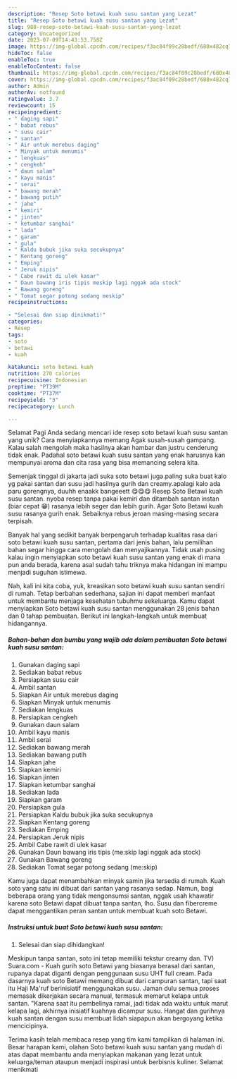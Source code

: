 ```yaml
---
description: "Resep Soto betawi kuah susu santan yang Lezat"
title: "Resep Soto betawi kuah susu santan yang Lezat"
slug: 988-resep-soto-betawi-kuah-susu-santan-yang-lezat
category: Uncategorized
date: 2023-07-09T14:43:53.758Z
image: https://img-global.cpcdn.com/recipes/f3ac84f09c28bedf/680x482cq70/soto-betawi-kuah-susu-santan-foto-resep-utama.jpg
hideToc: false
enableToc: true
enableTocContent: false
thumbnail: https://img-global.cpcdn.com/recipes/f3ac84f09c28bedf/680x482cq70/soto-betawi-kuah-susu-santan-foto-resep-utama.jpg
cover: https://img-global.cpcdn.com/recipes/f3ac84f09c28bedf/680x482cq70/soto-betawi-kuah-susu-santan-foto-resep-utama.jpg
author: Admin
authorAv: notfound
ratingvalue: 3.7
reviewcount: 15
recipeingredient:
- " daging sapi"
- " babat rebus"
- " susu cair"
- " santan"
- " Air untuk merebus daging"
- " Minyak untuk menumis"
- " lengkuas"
- " cengkeh"
- " daun salam"
- " kayu manis"
- " serai"
- " bawang merah"
- " bawang putih"
- " jahe"
- " kemiri"
- " jinten"
- " ketumbar sanghai"
- " lada"
- " garam"
- " gula"
- " Kaldu bubuk jika suka secukupnya"
- " Kentang goreng"
- " Emping"
- " Jeruk nipis"
- " Cabe rawit di ulek kasar"
- " Daun bawang iris tipis meskip lagi nggak ada stock"
- " Bawang goreng"
- " Tomat segar potong sedang meskip"
recipeinstructions:

- "Selesai dan siap dinikmati!"
categories:
- Resep
tags:
- soto
- betawi
- kuah

katakunci: soto betawi kuah 
nutrition: 270 calories
recipecuisine: Indonesian
preptime: "PT39M"
cooktime: "PT37M"
recipeyield: "3"
recipecategory: Lunch

---
```



Selamat Pagi Anda sedang mencari ide resep soto betawi kuah susu santan yang unik? Cara menyiapkannya memang Agak susah-susah gampang. Kalau salah mengolah maka hasilnya akan hambar dan justru cenderung tidak enak. Padahal soto betawi kuah susu santan yang enak harusnya kan mempunyai aroma dan cita rasa yang bisa memancing selera kita.


Semenjak tinggal di jakarta jadi suka soto betawi juga.paling suka buat kalo yg pakai santan dan susu jadi hasilnya gurih dan creamy.apalagi kalo ada paru gorengnya, duuhh enaakk bangeeett 😋😋😋 Resep Soto Betawi kuah susu santan. nyoba resep tanpa pakai kemiri dan ditambah santan instan (biar cepat 😁) rasanya lebih seger dan lebih gurih. Agar Soto Betawi kuah susu rasanya gurih enak. Sebaiknya rebus jeroan masing-masing secara terpisah.

Banyak hal yang sedikit banyak berpengaruh terhadap kualitas rasa dari soto betawi kuah susu santan, pertama dari jenis bahan, lalu pemilihan bahan segar hingga cara mengolah dan menyajikannya. Tidak usah pusing kalau ingin menyiapkan soto betawi kuah susu santan yang enak di mana pun anda berada, karena asal sudah tahu triknya maka hidangan ini mampu menjadi suguhan istimewa.


Nah, kali ini kita coba, yuk, kreasikan soto betawi kuah susu santan sendiri di rumah. Tetap berbahan sederhana, sajian ini dapat memberi manfaat untuk membantu menjaga kesehatan tubuhmu sekeluarga. Kamu dapat menyiapkan Soto betawi kuah susu santan menggunakan 28 jenis bahan dan 0 tahap pembuatan. Berikut ini langkah-langkah untuk membuat hidangannya.

<!--inarticleads1-->

##### Bahan-bahan dan bumbu yang wajib ada dalam pembuatan Soto betawi kuah susu santan:

1. Gunakan  daging sapi
1. Sediakan  babat rebus
1. Persiapkan  susu cair
1. Ambil  santan
1. Siapkan  Air untuk merebus daging
1. Siapkan  Minyak untuk menumis
1. Sediakan  lengkuas
1. Persiapkan  cengkeh
1. Gunakan  daun salam
1. Ambil  kayu manis
1. Ambil  serai
1. Sediakan  bawang merah
1. Sediakan  bawang putih
1. Siapkan  jahe
1. Siapkan  kemiri
1. Siapkan  jinten
1. Siapkan  ketumbar sanghai
1. Sediakan  lada
1. Siapkan  garam
1. Persiapkan  gula
1. Persiapkan  Kaldu bubuk jika suka secukupnya
1. Siapkan  Kentang goreng
1. Sediakan  Emping
1. Persiapkan  Jeruk nipis
1. Ambil  Cabe rawit di ulek kasar
1. Gunakan  Daun bawang iris tipis (me:skip lagi nggak ada stock)
1. Gunakan  Bawang goreng
1. Sediakan  Tomat segar potong sedang (me:skip)


Kamu juga dapat menambahkan minyak samin jika tersedia di rumah. Kuah soto yang satu ini dibuat dari santan yang rasanya sedap. Namun, bagi beberapa orang yang tidak mengonsumsi santan, nggak usah khawatir karena soto Betawi dapat dibuat tanpa santan, lho. Susu dan fibercreme dapat menggantikan peran santan untuk membuat kuah soto Betawi. 

<!--inarticleads2-->

##### Instruksi untuk buat Soto betawi kuah susu santan:


1. Selesai dan siap dihidangkan!

Meskipun tanpa santan, soto ini tetap memiliki tekstur creamy dan. TV) Suara.com - Kuah gurih soto Betawi yang biasanya berasal dari santan, rupanya dapat diganti dengan penggunaan susu UHT full cream. Pada dasarnya kuah soto Betawi memang dibuat dari campuran santan, tapi saat itu Haji Ma&#39;ruf berinisiatif menggunakan susu. Jaman dulu semua proses memasak dikerjakan secara manual, termasuk memarut kelapa untuk santan. &#34;Karena saat itu pembelinya ramai, jadi tidak ada waktu untuk marut kelapa lagi, akhirnya inisiatif kuahnya dicampur susu. Hangat dan gurihnya kuah santan dengan susu membuat lidah siapapun akan bergoyang ketika mencicipinya. 

Terima kasih telah membaca resep yang tim kami tampilkan di halaman ini. Besar harapan kami, olahan Soto betawi kuah susu santan yang mudah di atas dapat membantu anda menyiapkan makanan yang lezat untuk keluarga/teman ataupun menjadi inspirasi untuk berbisnis kuliner. Selamat menikmati
